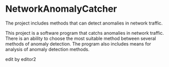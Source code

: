 # NetworkAnomalyCatcher
The project includes methods that can detect anomalies in network traffic.

This project is a software program that catchs anomalies in network traffic. 
There is an ability to choose the most suitable method between several methods of anomaly detection.
The program also includes means for analysis of anomaly detection methods.

edit by editor2
